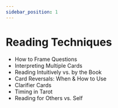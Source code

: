 ```yaml
---
sidebar_position: 1
---
```


# Reading Techniques

- How to Frame Questions
- Interpreting Multiple Cards
- Reading Intuitively vs. by the Book
- Card Reversals: When & How to Use
- Clarifier Cards
- Timing in Tarot
- Reading for Others vs. Self